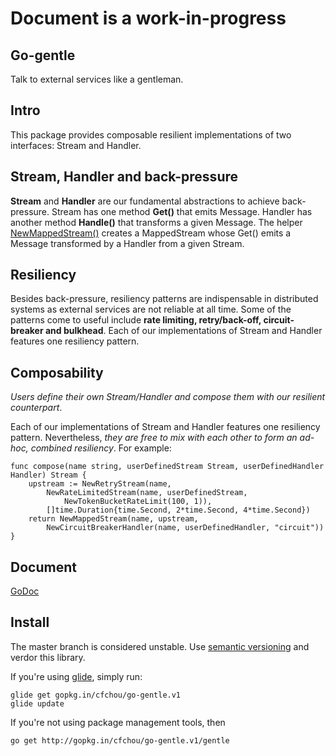 # Document is a work-in-progress

## Go-gentle
Talk to external services like a gentleman.

## Intro
This package provides composable resilient implementations of two interfaces:
Stream and Handler.

## Stream, Handler and back-pressure
__Stream__ and __Handler__ are our fundamental abstractions to achieve back-pressure.
Stream has one method __Get()__ that emits Message. Handler has another method
__Handle()__ that transforms a given Message. The helper [NewMappedStream()](https://godoc.org/github.com/cfchou/go-gentle/gentle#NewMappedStream)
creates a MappedStream whose Get() emits a Message transformed by a Handler
from a given Stream.

## Resiliency
Besides back-pressure, resiliency patterns are indispensable in distributed
systems as external services are not reliable at all time. Some of the patterns
come to useful include __rate limiting, retry/back-off, circuit-breaker and bulkhead__.
Each of our implementations of Stream and Handler features one resiliency
pattern.

## Composability
_Users define their own Stream/Handler and compose them with our resilient
counterpart_.

Each of our implementations of Stream and Handler features one resiliency
pattern. Nevertheless, _they are free to mix with each other to form an ad-hoc,
combined resiliency_. For example:
```
func compose(name string, userDefinedStream Stream, userDefinedHandler Handler) Stream {
	upstream := NewRetryStream(name,
		NewRateLimitedStream(name, userDefinedStream,
			NewTokenBucketRateLimit(100, 1)),
		[]time.Duration{time.Second, 2*time.Second, 4*time.Second})
	return NewMappedStream(name, upstream,
		NewCircuitBreakerHandler(name, userDefinedHandler, "circuit"))
}
```

## Document
[GoDoc](https://godoc.org/github.com/cfchou/go-gentle/gentle)

## Install

The master branch is considered unstable. Use [semantic versioning](http://gopkg.in/cfchou/go-gentle.v1/gentle) and verdor this library.

If you're using [glide](https://glide.sh/), simply run:
```
glide get gopkg.in/cfchou/go-gentle.v1
glide update
```

If you're not using package management tools, then
```
go get http://gopkg.in/cfchou/go-gentle.v1/gentle
```



